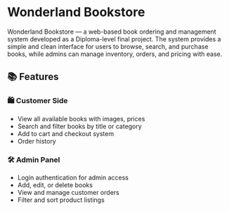 # Wonderland Bookstore

Wonderland Bookstore — a web-based book ordering and management system developed as a Diploma-level final project. The system provides a simple and clean interface for users to browse, search, and purchase books, while admins can manage inventory, orders, and pricing with ease.

## 📚 Features

### 🛍️ Customer Side
- View all available books with images, prices
- Search and filter books by title or category
- Add to cart and checkout system
- Order history

### 🛠️ Admin Panel
- Login authentication for admin access
- Add, edit, or delete books
- View and manage customer orders
- Filter and sort product listings

